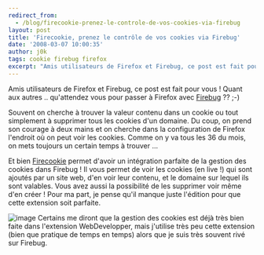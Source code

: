 ```yaml
---
redirect_from:
  - /blog/firecookie-prenez-le-controle-de-vos-cookies-via-firebug
layout: post
title: 'Firecookie, prenez le contrôle de vos cookies via Firebug'
date: '2008-03-07 10:00:35'
author: j0k
tags: cookie firebug firefox
excerpt: "Amis utilisateurs de Firefox et Firebug, ce post est fait pour vous ! Quant aux autres .. qu'attendez vous pour passer à Firefox avec [Firebug](http://www.getfirebug.com/) ?? ;-)     \nSouvent on cherche à trouver la valeur contenu dans un cookie ou tout simplement à supprimer tous les cookies d'un domaine. Du coup, on prend son courage à deux mains et on      …"
---
```


Amis utilisateurs de Firefox et Firebug, ce post est fait pour vous ! Quant aux autres .. qu'attendez vous pour passer à Firefox avec [Firebug](http://www.getfirebug.com/) ?? ;-)

Souvent on cherche à trouver la valeur contenu dans un cookie ou tout simplement à supprimer tous les cookies d'un domaine. Du coup, on prend son courage à deux mains et on cherche dans la configuration de Firefox l'endroit où on peut voir les cookies. Comme on y va tous les 36 du mois, on mets toujours un certain temps à trouver ...

Et bien [Firecookie](http://www.softwareishard.com/blog/?page_id=5) permet d'avoir un intégration parfaite de la gestion des cookies dans Firebug ! Il vous permet de voir les cookies (en live !) qui sont ajoutés par un site web, d'en voir leur contenu, et le domaine sur lequel ils sont valables. Vous avez aussi la possibilité de les supprimer voir même d'en créer !   Pour ma part, je pense qu'il manque juste l'édition pour que cette extension soit parfaite.

 ![image](http://img258.imageshack.us/img258/1875/scrfirecookie1pk4.png)
Certains me diront que la gestion des cookies est déjà très bien faite dans l'extension WebDevelopper, mais j'utilise très peu cette extension (bien que pratique de temps en temps) alors que je suis très souvent rivé sur Firebug.
